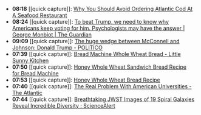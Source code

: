 - **08:18** [[quick capture]]:  [Why You Should Avoid Ordering Atlantic Cod At A Seafood Restaurant](https://www.tastingtable.com/1500293/avoid-atlantic-cod-seafood-restaurants/)
- **08:24** [[quick capture]]:  [To beat Trump, we need to know why Americans keep voting for him. Psychologists may have the answer | George Monbiot | The Guardian](https://www.theguardian.com/commentisfree/2024/jan/29/donald-trump-americans-us-culture-republican)
- **09:09** [[quick capture]]:  [The huge wedge between McConnell and Johnson: Donald Trump - POLITICO](https://www.politico.com/news/2024/01/29/mcconnell-johnson-trump-border-ukraine-deal-00138165)
- **07:39** [[quick capture]]:  [Bread Machine Whole Wheat Bread - Little Sunny Kitchen](https://littlesunnykitchen.com/whole-wheat-bread-machine-recipe/)
- **07:50** [[quick capture]]:  [Honey Whole Wheat Sandwich Bread Recipe for Bread Machine](https://www.100daysofrealfood.com/honey-whole-wheat-sandwich-bread/)
- **07:53** [[quick capture]]:  [Honey Whole Wheat Bread Recipe](https://www.allrecipes.com/recipe/6799/honey-whole-wheat-bread/)
- **07:40** [[quick capture]]:  [The Real Problem With American Universities - The Atlantic](https://www.theatlantic.com/technology/archive/2024/01/dei-universities-are-broken/677288/)
- **07:44** [[quick capture]]:  [Breathtaking JWST Images of 19 Spiral Galaxies Reveal Incredible Diversity : ScienceAlert](https://www.sciencealert.com/breathtaking-jwst-images-of-19-spiral-galaxies-reveal-incredible-diversity)